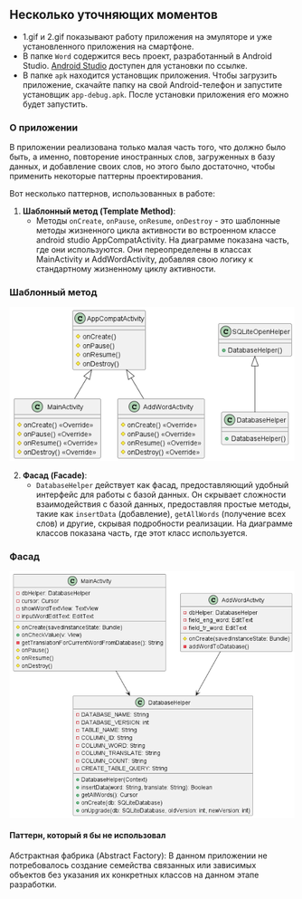 ## Несколько уточняющих моментов

- 1.gif и 2.gif показывают работу приложения на эмуляторе и уже установленного приложения на смартфоне.
- В папке `Word` содержится весь проект, разработанный в Android Studio. [Android Studio](https://developer.android.com/studio) доступен для установки по ссылке.
- В папке `apk` находится установщик приложения. Чтобы загрузить приложение, скачайте папку на свой Android-телефон и запустите установщик `app-debug.apk`. После установки приложения его можно будет запустить.

### О приложении

В приложении реализована только малая часть того, что должно было быть, а именно, повторение иностранных слов, загруженных в базу данных, и добавление своих слов, но этого было достаточно, чтобы применить некоторые паттерны проектирования.

Вот несколько паттернов, использованных в работе:


1. **Шаблонный метод (Template Method)**:
   - Методы `onCreate`, `onPause`, `onResume`, `onDestroy` - это шаблонные методы жизненного цикла активности во встроенном классе android studio AppCompatActivity. На диаграмме показана часть, где они используются. Они переопределены в классах MainActivity и AddWordActivity, добавляя свою логику к стандартному жизненному циклу активности.

### Шаблонный метод

![Шаблонный метод](template.png)


2. **Фасад (Facade)**:
   - `DatabaseHelper` действует как фасад, предоставляющий удобный интерфейс для работы с базой данных. Он скрывает сложности взаимодействия с базой данных, предоставляя простые методы, такие как `insertData` (добавление), `getAllWords` (получение всех слов) и другие, скрывая подробности реализации. На диаграмме классов показана часть, где этот класс используется.

### Фасад

![Паттерн Фасад](facade.png)

#### Паттерн, который я бы не использовал

Абстрактная фабрика (Abstract Factory): В данном приложении не потребовалось создание семейства связанных или зависимых объектов без указания их конкретных классов на данном этапе разработки.
